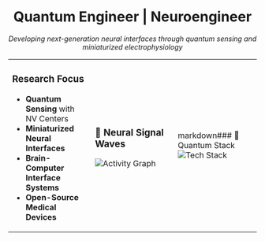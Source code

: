 <div align="center">

# Quantum Engineer | Neuroengineer

*Developing next-generation neural interfaces through quantum sensing and miniaturized electrophysiology*



<table>
<tr>
<td width="33%">

### Research Focus
- **Quantum Sensing** with NV Centers
- **Miniaturized Neural Interfaces**
- **Brain-Computer Interface Systems**
- **Open-Source Medical Devices**

</td>
<td width="33%">

### 🌊 Neural Signal Waves
![Activity Graph](https://github-readme-activity-graph.vercel.app/graph?username=abasalt00&bg_color=ffffff&color=2563eb&line=3b82f6&point=374151&area=true&hide_border=true&custom_title=Neural%20Activity%20Patterns)

</td>
<td width="33%">

markdown### 🚀 Quantum Stack
<img src="https://readme-typing-svg.herokuapp.com?font=Fira+Code&size=16&pause=1000&color=2563EB&width=300&lines=Python+%7C+Neural+Processing;MATLAB+%7C+Signal+Analysis;C%2B%2B+%7C+Hardware+Control;KiCad+%7C+Circuit+Design" alt="Tech Stack" />

</td>
</tr>
</table>


